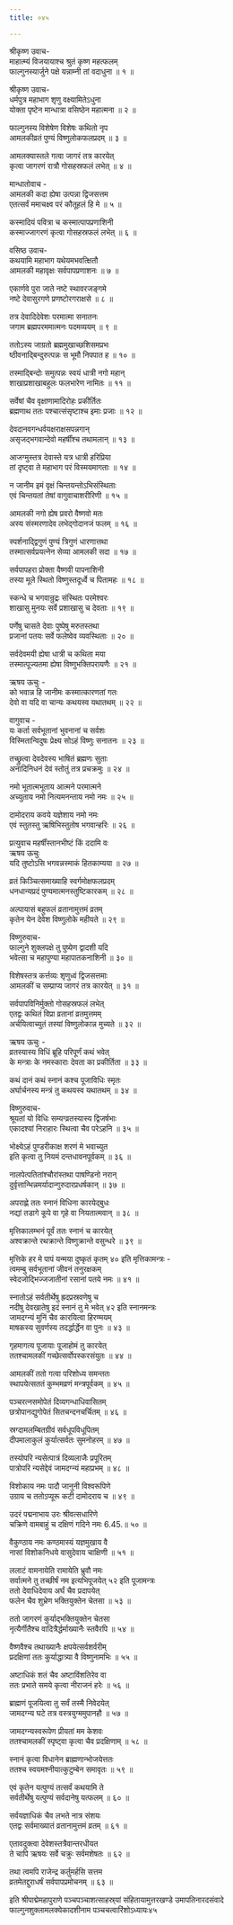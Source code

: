 ```yaml
---
title: ०४५

---
```

श्रीकृष्ण उवाच-  
माहात्म्यं विजयायाश्च श्रुतं कृष्ण महत्फलम्  
फाल्गुनस्यार्जुने पक्षे यन्नाम्नी तां वदाधुना ॥ १ ॥


श्रीकृष्ण उवाच-  
धर्मपुत्र महाभाग शृणु वक्ष्यामितेऽधुना  
योक्ता पृष्टेन मान्धात्रा वसिष्ठेन महात्मना ॥ २ ॥


फाल्गुनस्य विशेषेण विशेषः कथितो नृप  
आमलकीव्रतं पुण्यं विष्णुलोकफलप्रदम् ॥ ३ ॥


आमलक्यास्तले गत्वा जागरं तत्र कारयेत्  
कृत्वा जागरणं रात्रौ गोसहस्रफलं लभेत् ॥ ४ ॥


मान्धातोवाच -  
आमलकी कदा ह्येषा उत्पन्ना द्विजसत्तम  
एतत्सर्वं ममाचक्ष्व परं कौतूहलं हि मे ॥ ५ ॥


कस्मादियं पवित्रा च कस्मात्पापप्रणाशिनी  
कस्माज्जागरणं कृत्वा गोसहस्रफलं लभेत् ॥ ६ ॥


वसिष्ठ उवाच-  
कथयामि महाभाग यथेयमभवत्क्षितौ  
आमलकी महावृक्षः सर्वपापप्रणाशनः ॥ ७ ॥


एकार्णवे पुरा जाते नष्टे स्थावरजङ्गमे  
नष्टे देवासुरगणे प्रणष्टोरगराक्षसे ॥ ८ ॥


तत्र देवादिदेवेशः परमात्मा सनातनः  
जगाम ब्रह्मपरममात्मनः पदमव्ययम् ॥ ९ ॥


ततोऽस्य जाग्रतो ब्रह्ममुखाच्छशिसमप्रभः  
ष्ठीवनाद्बिन्दुरुत्पन्नः स भूमौ निपपात ह ॥ १० ॥


तस्माद्बिन्दोः समुत्पन्नः स्वयं धात्री नगो महान्  
शाखाप्रशाखाबहुलः फलभारेण नामितः ॥ ११ ॥


सर्वेषां चैव वृक्षाणामादिरोहः प्रकीर्तितः  
ब्रह्मणाथ ततः पश्चात्संसृष्टाश्च इमाः प्रजाः ॥ १२ ॥


देवदानवगन्धर्वयक्षराक्षसपन्नगान्  
असृजद्भगवान्देवो महर्षींश्च तथामलान् ॥ १३ ॥


आजग्मुस्तत्र देवास्ते यत्र धात्री हरिप्रिया  
तां दृष्ट्वा ते महाभाग परं विस्मयमागताः ॥ १४ ॥


न जानीम इमं वृक्षं चिन्तयन्तोऽभिसंस्थिताः  
एवं चिन्तयतां तेषां वागुवाचाशरीरिणी ॥ १५ ॥


आमलकी नगो ह्येष प्रवरो वैष्णवो मतः  
अस्य संस्मरणादेव लभेद्गोदानजं फलम् ॥ १६ ॥


स्पर्शनाद्द्विगुणं पुण्यं त्रिगुणं धारणात्तथा  
तस्मात्सर्वप्रयत्नेन सेव्या आमलकी सदा ॥ १७ ॥


सर्वपापहरा प्रोक्ता वैष्णवी पापनाशिनी  
तस्या मूले स्थितो विष्णुस्तदूर्ध्वे च पितामहः ॥ १८ ॥


स्कन्धे च भगवान्रुद्रः संस्थितः परमेश्वरः  
शाखासु मुनयः सर्वे प्रशाखासु च देवताः ॥ १९ ॥


पर्णेषु चासते देवाः पुष्पेषु मरुतस्तथा  
प्रजानां पतयः सर्वे फलेष्वेव व्यवस्थिताः ॥ २० ॥


सर्वदेवमयी ह्येषा धात्री च कथिता मया  
तस्मात्पूज्यतमा ह्येषा विष्णुभक्तिपरायणैः ॥ २१ ॥


ऋषय ऊचुः -  
को भवान्न हि जानीमः कस्मात्कारणतां गतः  
देवो वा यदि वा चान्यः कथयस्व यथातथम् ॥ २२ ॥


वागुवाच -  
यः कर्ता सर्वभूतानां भुवनानां च सर्वशः  
विस्मितान्विदुषः प्रेक्ष्य सोऽहं विष्णुः सनातनः ॥ २३ ॥


तच्छ्रुत्वा देवदेवस्य भाषितं ब्रह्मणः सुताः  
अनादिनिधनं देवं स्तोतुं तत्र प्रचक्रमुः ॥ २४ ॥


नमो भूतात्मभूताय आत्मने परमात्मने  
अच्युताय नमो नित्यमनन्ताय नमो नमः ॥ २५ ॥


दामोदराय कवये यज्ञेशाय नमो नमः  
एवं स्तुतस्तु ऋषिभिस्तुतोष भगवान्हरिः ॥ २६ ॥


प्रत्युवाच महर्षींस्तानभीष्टं किं ददामि वः  
ऋषय ऊचुः  
यदि तुष्टोऽसि भगवन्नस्माकं हितकाम्यया ॥ २७ ॥


व्रतं किञ्चित्समाख्याहि स्वर्गमोक्षफलप्रदम्  
धनधान्यप्रदं पुण्यमात्मनस्तुष्टिकारकम् ॥ २८ ॥


अल्पायासं बहुफलं व्रतानामुत्तमं व्रतम्  
कृतेन येन देवेश विष्णुलोके महीयते ॥ २९ ॥


विष्णुरुवाच-  
फाल्गुने शुक्लपक्षे तु पुष्येण द्वादशी यदि  
भवेत्सा च महापुण्या महापातकनाशिनी ॥ ३० ॥


विशेषस्तत्र कर्त्तव्यः शृणुध्वं द्विजसत्तमाः  
आमलकीं च सम्प्राप्य जागरं तत्र कारयेत् ॥ ३१ ॥


सर्वपापविनिर्मुक्तो गोसहस्रफलं लभेत्  
एतद्वः कथितं विप्रा व्रतानां व्रतमुत्तमम्  
अर्चयित्वाच्युतं तस्यां विष्णुलोकान्न मुच्यते ॥ ३२ ॥


ऋषय ऊचुः -  
व्रतस्यास्य विधिं ब्रूहि परिपूर्णं कथं भवेत्  
के मन्त्राः के नमस्काराः देवता का प्रकीर्तिता ॥ ३३ ॥


कथं दानं कथं स्नानं कश्च पूजाविधिः स्मृतः  
अर्घार्चनस्य मन्त्रं तु कथयस्व यथातथम् ॥ ३४ ॥


विष्णुरुवाच-  
श्रूयतां यो विधिः सम्यग्व्रतस्यास्य द्विजर्षभाः  
एकादश्यां निराहारः स्थित्वा चैव परेऽहनि ॥ ३५ ॥


भोक्ष्येऽहं पुण्डरीकाक्ष शरणं मे भवाच्युत  
इति कृत्वा तु नियमं दन्तधावनपूर्वकम् ॥ ३६ ॥


नालपेत्पतितांश्चौरांस्तथा पाषण्डिनो नरान्  
दुर्वृत्तान्भिन्नमर्यादान्गुरुदारप्रधर्षकान् ॥ ३७ ॥


अपराह्णे ततः स्नानं विधिना कारयेद्बुधः  
नद्यां तडागे कूपे वा गृहे वा नियतात्मवान् ॥ ३८ ॥


मृत्तिकालम्भनं पूर्वं ततः स्नानं च कारयेत्  
अश्वक्रान्ते रथक्रान्ते विष्णुक्रान्ते वसुन्धरे ॥ ३९ ॥


मृत्तिके हर मे पापं यन्मया दुष्कृतं कृतम् ४० इति मृत्तिकामन्त्रः -  
त्वमम्बु सर्वभूतानां जीवनं तनुरक्षकम्  
स्वेदजोद्भिज्जजातीनां रसानां पतये नमः ॥ ४१ ॥


स्नातोऽहं सर्वतीर्थेषु ह्रदप्रस्रवणेषु च  
नदीषु देवखातेषु इदं स्नानं तु मे भवेत् ४२ इति स्नानमन्त्रः  
जामदग्न्यं मुनिं चैव कारयित्वा हिरण्मयम्  
माषकस्य सुवर्णस्य तदर्द्धार्द्धेन वा पुनः ॥ ४३ ॥


गृहमागत्य पूजायाः पूजाहोमं तु कारयेत्  
ततश्चामलकीं गच्छेत्सर्वोपस्करसंयुतः ॥ ४४ ॥


आमलकीं ततो गत्वा परिशोध्य समन्ततः  
स्थापयेत्सततं कुम्भमव्रणं मन्त्रपूर्वकम् ॥ ४५ ॥


पञ्चरत्नसमोपेतं दिव्यगन्धाधिवासितम्  
छत्रोपानद्युगोपेतं सितचन्दनचर्चितम् ॥ ४६ ॥


स्रग्दामलम्बितग्रीवं सर्वधूपविधूपितम्  
दीपमालाकुलं कुर्यात्सर्वतः सुमनोहरम् ॥ ४७ ॥


तस्योपरि न्यसेत्पात्रं दिव्यलाजैः प्रपूरितम्  
पात्रोपरि न्यसेद्देवं जामदग्न्यं महाप्रभम् ॥ ४८ ॥


विशोकाय नमः पादौ जानुनी विश्वरूपिणे  
उग्राय च ततोऽप्यूरू कटी दामोदराय च ॥ ४९ ॥


उदरं पद्मनाभाय उरः श्रीवत्सधारिणे  
चक्रिणे वामबाहुं च दक्षिणं गदिने नमः 6.45.॥ ५० ॥


वैकुण्ठाय नमः कण्ठमास्यं यज्ञमुखाय वै  
नासां विशोकनिधये वासुदेवाय चाक्षिणी ॥ ५१ ॥


ललाटं वामनायेति रामायेति भ्रुवौ नमः  
सर्वात्मने तु तच्छीर्षं नम इत्यभिपूजयेत् ५२ इति पूजामन्त्रः  
ततो देवाधिदेवाय अर्घं चैव प्रदापयेत्  
फलेन चैव शुभ्रेण भक्तियुक्तेन चेतसा ॥ ५३ ॥


ततो जागरणं कुर्याद्भक्तियुक्तेन चेतसा  
नृत्यैर्गीतैश्च वादित्रैर्द्धर्माख्यानैः स्तवैरपि ॥ ५४ ॥


वैष्णवैश्च तथाख्यानैः क्षपयेत्सर्वशर्वरीम्  
प्रदक्षिणां ततः कुर्याद्धात्र्या वै विष्णुनामभिः ॥ ५५ ॥


अष्टाधिकं शतं चैव अष्टाविंशतिरेव वा  
ततः प्रभाते समये कृत्वा नीराजनं हरेः ॥ ५६ ॥


ब्राह्मणं पूजयित्वा तु सर्वं तस्मै निवेदयेत्  
जामदग्न्य घटे तत्र वस्त्रयुग्ममुपानहौ ॥ ५७ ॥


जामदग्न्यस्वरूपेण प्रीयतां मम केशवः  
ततश्चामलकीं स्पृष्ट्वा कृत्वा चैव प्रदक्षिणाम् ॥ ५८ ॥


स्नानं कृत्वा विधानेन ब्राह्मणान्भोजयेत्ततः  
ततश्च स्वयमश्नीयात्कुटुम्बेन समावृतः ॥ ५९ ॥


एवं कृतेन यत्पुण्यं तत्सर्वं कथयामि ते  
सर्वतीर्थेषु यत्पुण्यं सर्वदानेषु यत्फलम् ॥ ६० ॥


सर्वयज्ञाधिकं चैव लभते नात्र संशयः  
एतद्वः सर्वमाख्यातं व्रतानामुत्तमं व्रतम् ॥ ६१ ॥


एतावदुक्त्वा देवेशस्तत्रैवान्तरधीयत  
ते चापि ऋषयः सर्वे चक्रुः सर्वमशेषतः ॥ ६२ ॥


तथा त्वमपि राजेन्द्र कर्तुमर्हसि सत्तम  
व्रतमेतद्दुराधर्षं सर्वपापप्रमोचनम् ॥ ६३ ॥


इति श्रीपाद्मेमहापुराणे पञ्चपञ्चाशत्साहस्र्यां संहितायामुत्तरखण्डे उमापतिनारदसंवादे फाल्गुनशुक्लामलक्येकादशीनाम पञ्चचत्वारिंशोऽध्यायः४५